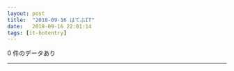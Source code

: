 ```yaml
---
layout: post
title:  "2018-09-16 はてぶIT"
date:   2018-09-16 22:01:14
tags: [it-hotentry]
---
```

0 件のデータあり

<hr>

